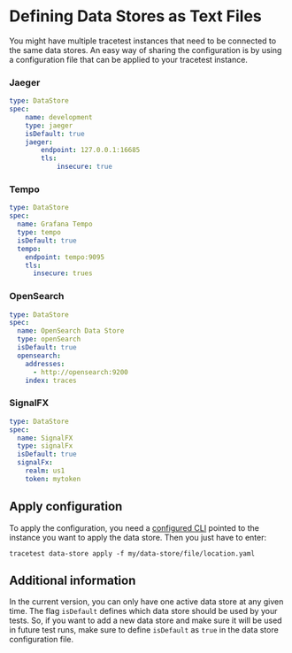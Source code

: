 # Defining Data Stores as Text Files
You might have multiple tracetest instances that need to be connected to the same data stores. An easy way of sharing the configuration is by using a configuration file that can be applied to your tracetest instance.

### Jaeger
```yaml
type: DataStore
spec:
    name: development
    type: jaeger
    isDefault: true
    jaeger:
        endpoint: 127.0.0.1:16685
        tls:
            insecure: true
```

### Tempo
```yaml
type: DataStore
spec:
  name: Grafana Tempo
  type: tempo
  isDefault: true
  tempo:
    endpoint: tempo:9095
    tls:
      insecure: trues
```

### OpenSearch
```yaml
type: DataStore
spec:
  name: OpenSearch Data Store
  type: openSearch
  isDefault: true
  opensearch:
    addresses:
      - http://opensearch:9200
    index: traces
```

### SignalFX
```yaml
type: DataStore
spec:
  name: SignalFX
  type: signalFx
  isDefault: true
  signalFx:
    realm: us1
    token: mytoken
```

## Apply configuration

To apply the configuration, you need a [configured CLI](./configuring-your-cli.md) pointed to the instance you want to apply the data store. Then you just have to enter:

```
tracetest data-store apply -f my/data-store/file/location.yaml
```

## Additional information
In the current version, you can only have one active data store at any given time. The flag `isDefault` defines which data store should be used by your tests. So, if you want to add a new data store and make sure it will be used in future test runs, make sure to define `isDefault` as `true` in the data store configuration file.
